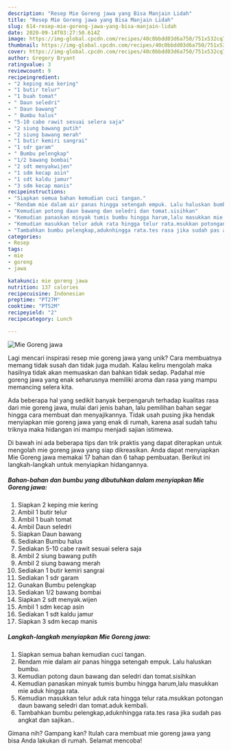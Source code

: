 ```yaml
---
description: "Resep Mie Goreng jawa yang Bisa Manjain Lidah"
title: "Resep Mie Goreng jawa yang Bisa Manjain Lidah"
slug: 614-resep-mie-goreng-jawa-yang-bisa-manjain-lidah
date: 2020-09-14T03:27:50.614Z
image: https://img-global.cpcdn.com/recipes/40c0bbdd03d6a750/751x532cq70/mie-goreng-jawa-foto-resep-utama.jpg
thumbnail: https://img-global.cpcdn.com/recipes/40c0bbdd03d6a750/751x532cq70/mie-goreng-jawa-foto-resep-utama.jpg
cover: https://img-global.cpcdn.com/recipes/40c0bbdd03d6a750/751x532cq70/mie-goreng-jawa-foto-resep-utama.jpg
author: Gregory Bryant
ratingvalue: 3
reviewcount: 9
recipeingredient:
- "2 keping mie kering"
- "1 butir telur"
- "1 buah tomat"
- " Daun seledri"
- " Daun bawang"
- " Bumbu halus"
- "5-10 cabe rawit sesuai selera saja"
- "2 siung bawang putih"
- "2 siung bawang merah"
- "1 butir kemiri sangrai"
- "1 sdr garam"
- " Bumbu pelengkap"
- "1/2 bawang bombai"
- "2 sdt menyakwijen"
- "1 sdm kecap asin"
- "1 sdt kaldu jamur"
- "3 sdm kecap manis"
recipeinstructions:
- "Siapkan semua bahan kemudian cuci tangan."
- "Rendam mie dalam air panas hingga setengah empuk. Lalu haluskan bumbu."
- "Kemudian potong daun bawang dan seledri dan tomat.sisihkan"
- "Kemudian panaskan minyak tumis bumbu hingga harum,lalu masukkan mie aduk hingga rata."
- "Kemudian masukkan telur aduk rata hingga telur rata.msukkan potongan daun bawang seledri dan tomat.aduk kembali."
- "Tambahkan bumbu pelengkap,aduknhingga rata.tes rasa jika sudah pas angkat dan sajikan.."
categories:
- Resep
tags:
- mie
- goreng
- jawa

katakunci: mie goreng jawa 
nutrition: 137 calories
recipecuisine: Indonesian
preptime: "PT27M"
cooktime: "PT52M"
recipeyield: "2"
recipecategory: Lunch

---
```



![Mie Goreng jawa](https://img-global.cpcdn.com/recipes/40c0bbdd03d6a750/751x532cq70/mie-goreng-jawa-foto-resep-utama.jpg)

Lagi mencari inspirasi resep mie goreng jawa yang unik? Cara membuatnya memang tidak susah dan tidak juga mudah. Kalau keliru mengolah maka hasilnya tidak akan memuaskan dan bahkan tidak sedap. Padahal mie goreng jawa yang enak seharusnya memiliki aroma dan rasa yang mampu memancing selera kita.



Ada beberapa hal yang sedikit banyak berpengaruh terhadap kualitas rasa dari mie goreng jawa, mulai dari jenis bahan, lalu pemilihan bahan segar hingga cara membuat dan menyajikannya. Tidak usah pusing jika hendak menyiapkan mie goreng jawa yang enak di rumah, karena asal sudah tahu triknya maka hidangan ini mampu menjadi sajian istimewa.


Di bawah ini ada beberapa tips dan trik praktis yang dapat diterapkan untuk mengolah mie goreng jawa yang siap dikreasikan. Anda dapat menyiapkan Mie Goreng jawa memakai 17 bahan dan 6 tahap pembuatan. Berikut ini langkah-langkah untuk menyiapkan hidangannya.

<!--inarticleads1-->

##### Bahan-bahan dan bumbu yang dibutuhkan dalam menyiapkan Mie Goreng jawa:

1. Siapkan 2 keping mie kering
1. Ambil 1 butir telur
1. Ambil 1 buah tomat
1. Ambil  Daun seledri
1. Siapkan  Daun bawang
1. Sediakan  Bumbu halus
1. Sediakan 5-10 cabe rawit sesuai selera saja
1. Ambil 2 siung bawang putih
1. Ambil 2 siung bawang merah
1. Sediakan 1 butir kemiri sangrai
1. Sediakan 1 sdr garam
1. Gunakan  Bumbu pelengkap
1. Sediakan 1/2 bawang bombai
1. Siapkan 2 sdt menyak.wijen
1. Ambil 1 sdm kecap asin
1. Sediakan 1 sdt kaldu jamur
1. Siapkan 3 sdm kecap manis




<!--inarticleads2-->

##### Langkah-langkah menyiapkan Mie Goreng jawa:

1. Siapkan semua bahan kemudian cuci tangan.
1. Rendam mie dalam air panas hingga setengah empuk. Lalu haluskan bumbu.
1. Kemudian potong daun bawang dan seledri dan tomat.sisihkan
1. Kemudian panaskan minyak tumis bumbu hingga harum,lalu masukkan mie aduk hingga rata.
1. Kemudian masukkan telur aduk rata hingga telur rata.msukkan potongan daun bawang seledri dan tomat.aduk kembali.
1. Tambahkan bumbu pelengkap,aduknhingga rata.tes rasa jika sudah pas angkat dan sajikan..




Gimana nih? Gampang kan? Itulah cara membuat mie goreng jawa yang bisa Anda lakukan di rumah. Selamat mencoba!

